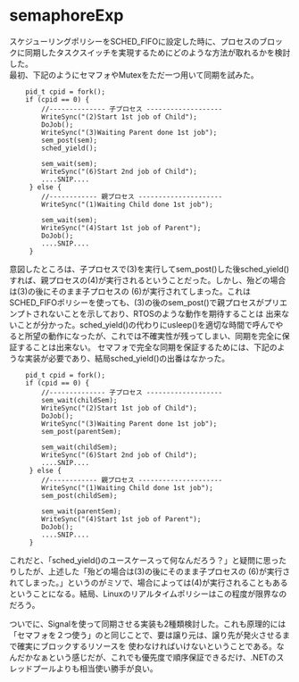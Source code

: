 # semaphoreExp
スケジューリングポリシーをSCHED_FIFOに設定した時に、プロセスのブロックに同期したタスクスイッチを実現するためにどのような方法が取れるかを検討した。  
最初、下記のようにセマフォやMutexをただ一つ用いて同期を試みた。
```
    pid_t cpid = fork();
    if (cpid == 0) {
        //-------------- 子プロセス -------------------
        WriteSync("(2)Start 1st job of Child");
        DoJob();
        WriteSync("(3)Waiting Parent done 1st job");
        sem_post(sem);
        sched_yield();

        sem_wait(sem);
        WriteSync("(6)Start 2nd job of Child");
        ....SNIP....
     } else {
        //------------ 親プロセス ---------------------
        WriteSync("(1)Waiting Child done 1st job");

        sem_wait(sem);
        WriteSync("(4)Start 1st job of Parent");
        DoJob();
        ....SNIP....
     }
```
意図したところは、子プロセスで(3)を実行してsem_post()した後sched_yield()すれば、親プロセスの(4)が実行されるということだった。しかし、殆どの場合は(3)の後にそのまま子プロセスの
(6)が実行されてしまった。これはSCHED_FIFOポリシーを使っても、(3)の後のsem_post()で親プロセスがプリエンプトされないことを示しており、RTOSのような動作を期待することは
出来ないことが分かった。sched_yield()の代わりにusleep()を適切な時間で呼んでやると所望の動作になったが、これでは不確実性が残ってしまい、同期を完全に保証することは出来ない。
セマフォで完全な同期を保証するためには、下記のような実装が必要であり、結局sched_yield()の出番はなかった。
```
    pid_t cpid = fork();
    if (cpid == 0) {
        //-------------- 子プロセス -------------------
        sem_wait(childSem);
        WriteSync("(2)Start 1st job of Child");
        DoJob();
        WriteSync("(3)Waiting Parent done 1st job");
        sem_post(parentSem);
        
        sem_wait(childSem);
        WriteSync("(6)Start 2nd job of Child");
        ....SNIP....
     } else {
        //------------ 親プロセス ---------------------
        WriteSync("(1)Waiting Child done 1st job");
        sem_post(childSem);

        sem_wait(parentSem);
        WriteSync("(4)Start 1st job of Parent");
        DoJob();
        ....SNIP....
     }
```
これだと、「sched_yield()のユースケースって何なんだろう？」と疑問に思ったりしたが、上述した「殆どの場合は(3)の後にそのまま子プロセスの
(6)が実行されてしまった。」というのがミソで、場合によっては(4)が実行されることもあるということになる。結局、Linuxのリアルタイムポリシーはこの程度が限界なのだろう。  
  
ついでに、Signalを使って同期させる実装も2種類検討した。これも原理的には「セマフォを２つ使う」のと同じことで、要は譲り元は、譲り先が発火させるまで確実にブロックするリソースを
使わなければいけないということである。なんだかなぁという感じだが、これでも優先度で順序保証できるだけ、.NETのスレッドプールよりも相当使い勝手が良い。
